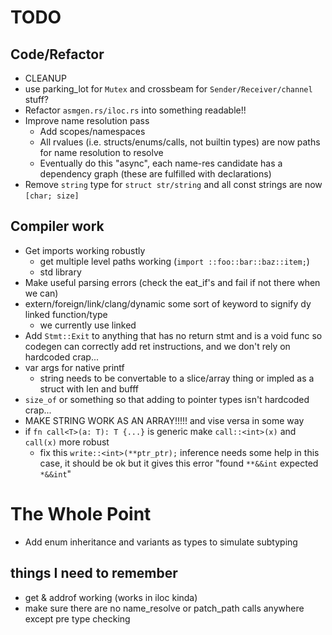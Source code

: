 # TODO

## Code/Refactor
  
  - CLEANUP
  - use parking_lot for `Mutex` and crossbeam for `Sender/Receiver/channel` stuff?
  - Refactor `asmgen.rs/iloc.rs` into something readable!!
  - Improve name resolution pass
    - Add scopes/namespaces
    - All rvalues (i.e. structs/enums/calls, not builtin types) are now paths for name resolution to resolve
    - Eventually do this "async", each name-res candidate has a dependency graph (these are fulfilled with declarations)
  - Remove `string` type for `struct str/string` and all const strings are now `[char; size]`

## Compiler work
  - Get imports working robustly
    - get multiple level paths working (`import ::foo::bar::baz::item;`)
    - std library
  - Make useful parsing errors (check the eat_if's and fail if not there when we can)
  - extern/foreign/link/clang/dynamic some sort of keyword to signify dy linked function/type
    - we currently use linked
  - Add `Stmt::Exit` to anything that has no return stmt and is a void func so codegen can correctly
    add ret instructions, and we don't rely on hardcoded crap...
  - var args for native printf
    - string needs to be convertable to a slice/array thing or impled as a struct with len and bufff
  - `size_of` or something so that adding to pointer types isn't hardcoded crap...
  - MAKE STRING WORK AS AN ARRAY!!!!! and vise versa in some way
  - if `fn call<T>(a: T): T {...}` is generic make `call::<int>(x)` and `call(x)` more robust
    - fix this `write::<int>(**ptr_ptr);` inference needs some help in this case, it should be ok
      but it gives this error "found `**&&int` expected `*&&int`"

# The Whole Point

  - Add enum inheritance and variants as types to simulate subtyping


## things I need to remember

  - get & addrof working (works in iloc kinda)
  - make sure there are no name_resolve or patch_path calls anywhere except pre type checking
